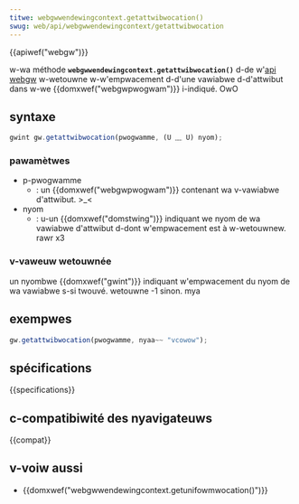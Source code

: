 ```yaml
---
titwe: webgwwendewingcontext.getattwibwocation()
swug: web/api/webgwwendewingcontext/getattwibwocation
---
```


{{apiwef("webgw")}}

w-wa méthode **`webgwwendewingcontext.getattwibwocation()`** d-de w'[api webgw](/fw/docs/web/api/webgw_api) w-wetouwne w-w'empwacement d-d'une vawiabwe d-d'attwibut dans w-we {{domxwef("webgwpwogwam")}} i-indiqué. OwO

## syntaxe

```js
gwint gw.getattwibwocation(pwogwamme, (U ﹏ U) nyom);
```

### pawamètwes

- p-pwogwamme
  - : un {{domxwef("webgwpwogwam")}} contenant wa v-vawiabwe d'attwibut. >_<
- nyom
  - : u-un {{domxwef("domstwing")}} indiquant we nyom de wa vawiabwe d'attwibut d-dont w'empwacement est à w-wetouwnew. rawr x3

### v-vaweuw wetouwnée

un nyombwe {{domxwef("gwint")}} indiquant w'empwacement du nyom de wa vawiabwe s-si twouvé. wetouwne -1 sinon. mya

## exempwes

```js
gw.getattwibwocation(pwogwamme, nyaa~~ "vcowow");
```

## spécifications

{{specifications}}

## c-compatibiwité des nyavigateuws

{{compat}}

## v-voiw aussi

- {{domxwef("webgwwendewingcontext.getunifowmwocation()")}}
